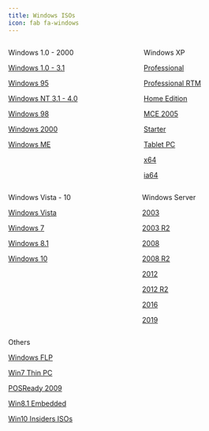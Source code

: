 ```yaml
---
title: Windows ISOs
icon: fab fa-windows
---
```

<div class="columns">
<div class="column">
  <p class="title" id="windows">
    Windows 1.0 - 2000
  </p>
  <a class="button is-dark is-rounded" href="https://mega.nz/#F!rMNQFIqB!kVUiDuv7n5_A59t0NBKd9A">
    <span class="icon is-small"><i class="fas fa-download"></i></span>
    <p>Windows 1.0 - 3.1</p>
  </a>
  <a class="button is-dark is-rounded" href="https://mega.nz/#F!2JlWSQJK!P7Vbac3ldKHgGNhFrfFRnA">
    <span class="icon is-small"><i class="fas fa-download"></i></span>
    <p>Windows 95</p>
  </a>
  <a class="button is-dark is-rounded" href="https://mega.nz/#F!KIsiiABB!ncHdEqur9O7pqy-DPnxKaw">
    <span class="icon is-small"><i class="fas fa-download"></i></span>
    <p>Windows NT 3.1 - 4.0</p>
  </a>
  <a class="button is-dark is-rounded" href="https://mega.nz/#F!HZlE1QRY!hekoJOLKx80uYtQceGgWbQ">
    <span class="icon is-small"><i class="fas fa-download"></i></span>
    <p>Windows 98</p>
  </a>
  <a class="button is-dark is-rounded" href="https://mega.nz/#!LYVmiSBS!rF_DFLuyIkkGF86FV7NE8k34hIFjQlBoCbf0XvcA7mM">
    <span class="icon is-small"><i class="fas fa-download"></i></span>
    <p>Windows 2000</p>
  </a>
  <a class="button is-dark is-rounded" href="https://mega.nz/#!DYUWjQ5Y!sFD0g1aDyhMwUxo7ZkkZm-enk0Ux-NTeziBw6wR8YY4">
    <span class="icon is-small"><i class="fas fa-download"></i></span>
    <p>Windows ME</p>
  </a>
</div>

<div class="column">
  <p class="title">
    Windows XP <a href="https://en.wikipedia.org/wiki/Windows_XP"><i  class="subtitle fas fa-question-circle"></i></a>
  </p>
  <a class="button is-dark is-rounded" href="https://mega.nz/#!nE0xGRaC!L9ggqL7hRcm-2K7OszrDDCaGivPy9FsZdCfyaHcwGHE">
    <span class="icon is-small"><i class="fas fa-download"></i></span>
    <p>Professional</p>
  </a>
  <a class="button is-dark is-rounded" href="https://mega.nz/#!Dc8iHYbC!Bzq-MccyHuSEUdomRXO72UH9kXRMqAu3jV2gD-iHfAI">
    <span class="icon is-small"><i class="fas fa-download"></i></span>
    <p>Professional RTM</p>
  </a>
  <a class="button is-dark is-rounded" href="https://mega.nz/#!yBlEkYQI!phcBWeLHEkZ0Iiiufna5X72epw6YbbY3lXJtbmOWztE">
    <span class="icon is-small"><i class="fas fa-download"></i></span>
    <p>Home Edition</p>
  </a>
  <a class="button is-dark is-rounded" href="https://mega.nz/#!GBk2RAhY!iAxvUty-65shTZVZWLB08VPryvBrUXAbOv7YYA7h6Ik">
    <span class="icon is-small"><i class="fas fa-download"></i></span>
    <p>MCE 2005</p>
  </a>
  <a class="button is-dark is-rounded" href="https://mega.nz/#!Dd9ATSaK!XgVZoSZ601CqN6bNjcak0mCI2acM3ha03i9C1xMO9ZU">
    <span class="icon is-small"><i class="fas fa-download"></i></span>
    <p>Starter</p>
  </a>
  <a class="button is-dark is-rounded" href="https://mega.nz/#!Ld0mRKoa!hmNxF3YiaAcjS7Fwp8iDICIBUn9keklgVhK0ovFIyhw">
    <span class="icon is-small"><i class="fas fa-download"></i></span>
    <p>Tablet PC</p>
  </a>
  <a class="button is-dark is-rounded" href="https://mega.nz/#!DQkWRICR!_0zKVmK6vVMfE8THixNMKjJXARV7TMBpeIr_LTGLInE">
    <span class="icon is-small"><i class="fas fa-download"></i></span>
    <p>x64</p>
  </a>
  <a class="button is-dark is-rounded" href="https://mega.nz/#!rB1URA7a!740BLUV2IOSrbeyHXHzRbAAXRqJ2QVKn9RY_nGQCoTU">
    <span class="icon is-small"><i class="fas fa-download"></i></span>
    <p>ia64</p>
  </a>
</div>
</div>

<div class="columns">
<div class="column">
  <p class="title">
    Windows Vista - 10
  </p>
  <a class="button is-dark is-rounded" href="https://mega.nz/#!Gc1mmK5Z!p3Jcew0SAuIzhF3-nmCcSPZ4mPcPc4scF7YzdBn1ZRQF">
    <span class="icon is-small"><i class="fas fa-download"></i></span>
    <p>Windows Vista</p>
  </a>
  <a class="button is-dark is-rounded" href="https://www.microsoft.com/en-us/software-download/windows7">
    <span class="icon is-small"><i class="fas fa-external-link-alt"></i></span>
    <p>Windows 7</p>
  </a>
  <a class="button is-dark is-rounded" href="https://www.microsoft.com/en-us/software-download/windows8ISO">
    <span class="icon is-small"><i class="fas fa-external-link-alt"></i></span>
    <p>Windows 8.1</p>
  </a>
  <a class="button is-dark is-rounded" href="https://www.microsoft.com/en-us/software-download/windows10">
    <span class="icon is-small"><i class="fas fa-external-link-alt"></i></span>
    <p>Windows 10</p>
  </a>
</div>

<div class="column">
  <p class="title">
    Windows Server <a href="https://en.wikipedia.org/wiki/Windows_Server"><i  class="subtitle fas fa-question-circle"></i></a>
  </p>
  <a class="button is-dark is-rounded" href="https://mega.nz/#!bZNgECrQ!KOhof733PHTjGod8QVDRr5eUvhJviYpeg2E-C8vixLw">
    <span class="icon is-small"><i class="fas fa-download"></i></span>
    <p>2003</p>
  </a>
  <a class="button is-dark is-rounded" href="https://mega.nz/#!KIcG3IJT!xnsugXsBuSvPDwVBC1LrYf5tLktae5mcnTz-dRiYW5Y">
    <span class="icon is-small"><i class="fas fa-download"></i></span>
    <p>2003 R2</p>
  </a>
  <a class="button is-dark is-rounded" href="https://www.microsoft.com/en-us/download/details.aspx?id=5023">
    <span class="icon is-small"><i class="fas fa-external-link-alt"></i></span>
    <p>2008</p>
  </a>
  <a class="button is-dark is-rounded" href="https://www.microsoft.com/en-us/download/details.aspx?id=11093">
    <span class="icon is-small"><i class="fas fa-external-link-alt"></i></span>
    <p>2008 R2</p>
  </a>
  <a class="button is-dark is-rounded" href="https://www.microsoft.com/en-us/evalcenter/evaluate-windows-server-2012">
    <span class="icon is-small"><i class="fas fa-external-link-alt"></i></span>
    <p>2012</p>
  </a>
  <a class="button is-dark is-rounded" href="https://www.microsoft.com/en-us/evalcenter/evaluate-windows-server-2012-r2">
    <span class="icon is-small"><i class="fas fa-external-link-alt"></i></span>
    <p>2012 R2</p>
  </a>
  <a class="button is-dark is-rounded" href="https://www.microsoft.com/en-us/evalcenter/evaluate-windows-server-2016">
    <span class="icon is-small"><i class="fas fa-external-link-alt"></i></span>
    <p>2016</p>
  </a>
  <a class="button is-dark is-rounded" href="https://www.microsoft.com/en-us/evalcenter/evaluate-windows-server-2019">
    <span class="icon is-small"><i class="fas fa-external-link-alt"></i></span>
    <p>2019</p>
  </a>
</div>
</div>
<div>
  <p class="title">
    Others
  </p>
  <a class="button is-dark is-rounded" href="https://mega.nz/#!zUUiBaxK!_X1MJzmY0xIGv1xqv8Bgxa4Q_A9o5WMODltgs6RqHEs">
    <span class="icon is-small"><i class="fas fa-download"></i></span>
    <p>Windows FLP</p>
  </a>
  <a class="button is-dark is-rounded" href="https://mega.nz/#!qB9xVCLZ!eTfZ34xOPcXoH2wnJIHNUBVYD4Uc6DZS4xU_99tDZWw">
    <span class="icon is-small"><i class="fas fa-download"></i></span>
    <p>Win7 Thin PC</p>
  </a>
    <a class="button is-dark is-rounded" href="https://www.microsoft.com/en-us/download/details.aspx?id=11196">
    <span class="icon is-small"><i class="fas fa-external-link-alt"></i></span>
    <p>POSReady 2009</p>
  </a>
  <a class="button is-dark is-rounded" href="https://www.microsoft.com/en-us/download/details.aspx?id=40745">
    <span class="icon is-small"><i class="fas fa-external-link-alt"></i></span>
    <p>Win8.1 Embedded</p>
  </a>
  <a class="button is-dark is-rounded" href="https://www.microsoft.com/en-us/software-download/windowsinsiderpreviewadvanced">
    <span class="icon is-small"><i class="fas fa-external-link-alt"></i></span>
    <p>Win10 Insiders ISOs</p>
  </a>
</div>